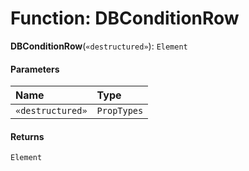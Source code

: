 # Function: DBConditionRow

**DBConditionRow**(`«destructured»`): `Element`

#### Parameters

| Name | Type |
| :------ | :------ |
| `«destructured»` | `PropTypes` |

#### Returns

`Element`

